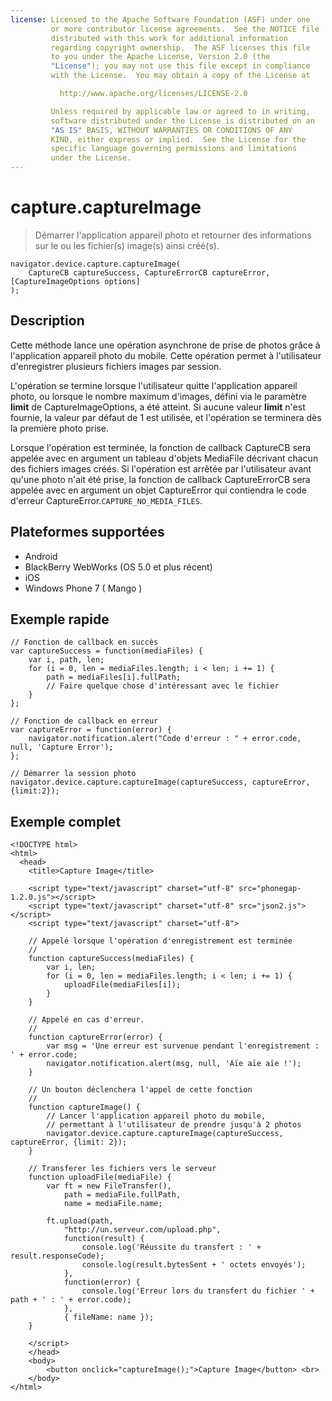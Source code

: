 ```yaml
---
license: Licensed to the Apache Software Foundation (ASF) under one
         or more contributor license agreements.  See the NOTICE file
         distributed with this work for additional information
         regarding copyright ownership.  The ASF licenses this file
         to you under the Apache License, Version 2.0 (the
         "License"); you may not use this file except in compliance
         with the License.  You may obtain a copy of the License at

           http://www.apache.org/licenses/LICENSE-2.0

         Unless required by applicable law or agreed to in writing,
         software distributed under the License is distributed on an
         "AS IS" BASIS, WITHOUT WARRANTIES OR CONDITIONS OF ANY
         KIND, either express or implied.  See the License for the
         specific language governing permissions and limitations
         under the License.
---
```


capture.captureImage
====================

> Démarrer l'application appareil photo et retourner des informations sur le ou les fichier(s) image(s) ainsi créé(s).

    navigator.device.capture.captureImage( 
	    CaptureCB captureSuccess, CaptureErrorCB captureError, [CaptureImageOptions options]
	);

Description
-----------

Cette méthode lance une opération asynchrone de prise de photos grâce à l'application appareil photo du mobile.  Cette opération permet à l'utilisateur d'enregistrer plusieurs fichiers images par session.

L'opération se termine lorsque l'utilisateur quitte l'application appareil photo, ou lorsque le nombre maximum d'images, défini via le paramètre __limit__ de CaptureImageOptions, a été atteint.  Si aucune valeur __limit__ n'est fournie, la valeur par défaut de 1 est utilisée, et l'opération se terminera dès la première photo prise.

Lorsque l'opération est terminée, la fonction de callback CaptureCB sera appelée avec en argument un tableau d'objets MediaFile décrivant chacun des fichiers images créés.  Si l'opération est arrêtée par l'utilisateur avant qu'une photo n'ait été prise, la fonction de callback CaptureErrorCB sera appelée avec en argument un objet CaptureError qui contiendra le code d'erreur CaptureError.`CAPTURE_NO_MEDIA_FILES`.

Plateformes supportées
----------------------

- Android
- BlackBerry WebWorks (OS 5.0 et plus récent)
- iOS
- Windows Phone 7 ( Mango )

Exemple rapide
--------------

    // Fonction de callback en succès
    var captureSuccess = function(mediaFiles) {
        var i, path, len;
        for (i = 0, len = mediaFiles.length; i < len; i += 1) {
            path = mediaFiles[i].fullPath;
            // Faire quelque chose d'intéressant avec le fichier
        }
    };

    // Fonction de callback en erreur
    var captureError = function(error) {
        navigator.notification.alert("Code d'erreur : " + error.code, null, 'Capture Error');
    };

    // Démarrer la session photo
    navigator.device.capture.captureImage(captureSuccess, captureError, {limit:2});

Exemple complet
---------------

    <!DOCTYPE html>
    <html>
      <head>
        <title>Capture Image</title>

        <script type="text/javascript" charset="utf-8" src="phonegap-1.2.0.js"></script>
        <script type="text/javascript" charset="utf-8" src="json2.js"></script>
        <script type="text/javascript" charset="utf-8">

        // Appelé lorsque l'opération d'enregistrement est terminée
        //
        function captureSuccess(mediaFiles) {
            var i, len;
            for (i = 0, len = mediaFiles.length; i < len; i += 1) {
                uploadFile(mediaFiles[i]);
            }	    
        }

        // Appelé en cas d'erreur.
        // 
        function captureError(error) {
	        var msg = 'Une erreur est survenue pendant l'enregistrement : ' + error.code;
            navigator.notification.alert(msg, null, 'Aïe aïe aïe !');
        }

        // Un bouton déclenchera l'appel de cette fonction
        //
        function captureImage() {
            // Lancer l'application appareil photo du mobile, 
            // permettant à l'utilisateur de prendre jusqu'à 2 photos
            navigator.device.capture.captureImage(captureSuccess, captureError, {limit: 2});
        }

        // Transferer les fichiers vers le serveur
        function uploadFile(mediaFile) {
            var ft = new FileTransfer(),
                path = mediaFile.fullPath,
                name = mediaFile.name;

            ft.upload(path,
                "http://un.serveur.com/upload.php",
                function(result) {
                    console.log('Réussite du transfert : ' + result.responseCode);
                    console.log(result.bytesSent + ' octets envoyés');
                },
                function(error) {
                    console.log('Erreur lors du transfert du fichier ' + path + ' : ' + error.code);
                },
                { fileName: name });   
        }

        </script>
        </head>
        <body>
            <button onclick="captureImage();">Capture Image</button> <br>
        </body>
    </html>


